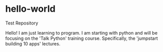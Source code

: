 # hello-world
Test Repository

Hello! I am just learning to program. I am starting with python and will be focusing on the 'Talk Python' training course. Specifically, the 'jumpstart building 10 apps' lectures.
